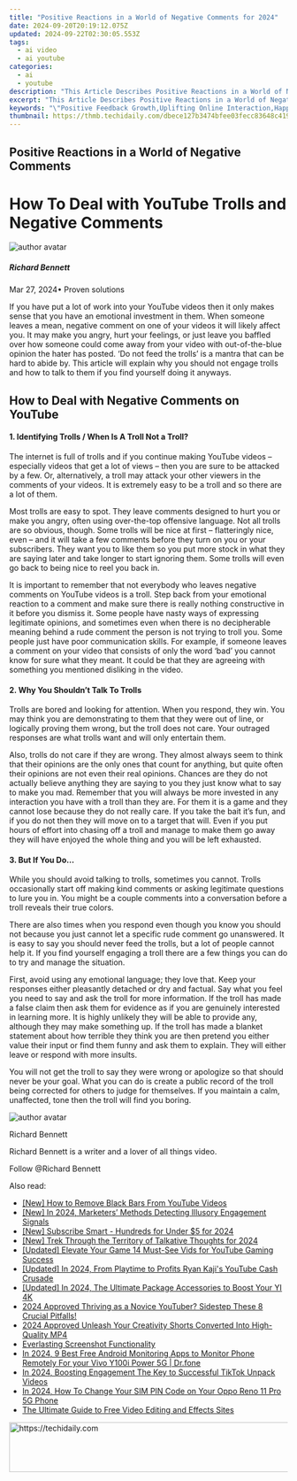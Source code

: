 ```yaml
---
title: "Positive Reactions in a World of Negative Comments for 2024"
date: 2024-09-20T20:19:12.075Z
updated: 2024-09-22T02:30:05.553Z
tags:
  - ai video
  - ai youtube
categories:
  - ai
  - youtube
description: "This Article Describes Positive Reactions in a World of Negative Comments for 2024"
excerpt: "This Article Describes Positive Reactions in a World of Negative Comments for 2024"
keywords: "\"Positive Feedback Growth,Uplifting Online Interaction,Happy Responses Trend,Bright Reviews Amidst Criticism,Joyful Comments in Negativity,Optimistic Post-Interactions,Positive Digital Discussion\""
thumbnail: https://thmb.techidaily.com/dbece127b3474bfee03fecc83648c4194241691bdbde80d7fc24eae5256f2a38.jpg
---
```


## Positive Reactions in a World of Negative Comments

# How To Deal with YouTube Trolls and Negative Comments

![author avatar](https://images.wondershare.com/filmora/article-images/richard-bennett.jpg)

##### Richard Bennett

 Mar 27, 2024• Proven solutions

 If you have put a lot of work into your YouTube videos then it only makes sense that you have an emotional investment in them. When someone leaves a mean, negative comment on one of your videos it will likely affect you. It may make you angry, hurt your feelings, or just leave you baffled over how someone could come away from your video with out-of-the-blue opinion the hater has posted. ‘Do not feed the trolls’ is a mantra that can be hard to abide by. This article will explain why you should not engage trolls and how to talk to them if you find yourself doing it anyways.

## How to Deal with Negative Comments on YouTube

#### 1\. Identifying Trolls / When Is A Troll Not a Troll?

 The internet is full of trolls and if you continue making YouTube videos – especially videos that get a lot of views – then you are sure to be attacked by a few. Or, alternatively, a troll may attack your other viewers in the comments of your videos. It is extremely easy to be a troll and so there are a lot of them.

 Most trolls are easy to spot. They leave comments designed to hurt you or make you angry, often using over-the-top offensive language. Not all trolls are so obvious, though. Some trolls will be nice at first – flatteringly nice, even – and it will take a few comments before they turn on you or your subscribers. They want you to like them so you put more stock in what they are saying later and take longer to start ignoring them. Some trolls will even go back to being nice to reel you back in.

 It is important to remember that not everybody who leaves negative comments on YouTube videos is a troll. Step back from your emotional reaction to a comment and make sure there is really nothing constructive in it before you dismiss it. Some people have nasty ways of expressing legitimate opinions, and sometimes even when there is no decipherable meaning behind a rude comment the person is not trying to troll you. Some people just have poor communication skills. For example, if someone leaves a comment on your video that consists of only the word ‘bad’ you cannot know for sure what they meant. It could be that they are agreeing with something you mentioned disliking in the video.

#### 2\. Why You Shouldn’t Talk To Trolls

 Trolls are bored and looking for attention. When you respond, they win. You may think you are demonstrating to them that they were out of line, or logically proving them wrong, but the troll does not care. Your outraged responses are what trolls want and will only entertain them.

 Also, trolls do not care if they are wrong. They almost always seem to think that their opinions are the only ones that count for anything, but quite often their opinions are not even their real opinions. Chances are they do not actually believe anything they are saying to you they just know what to say to make you mad. Remember that you will always be more invested in any interaction you have with a troll than they are. For them it is a game and they cannot lose because they do not really care. If you take the bait it’s fun, and if you do not then they will move on to a target that will. Even if you put hours of effort into chasing off a troll and manage to make them go away they will have enjoyed the whole thing and you will be left exhausted.

#### 3\. But If You Do…

 While you should avoid talking to trolls, sometimes you cannot. Trolls occasionally start off making kind comments or asking legitimate questions to lure you in. You might be a couple comments into a conversation before a troll reveals their true colors.

 There are also times when you respond even though you know you should not because you just cannot let a specific rude comment go unanswered. It is easy to say you should never feed the trolls, but a lot of people cannot help it. If you find yourself engaging a troll there are a few things you can do to try and manage the situation.

 First, avoid using any emotional language; they love that. Keep your responses either pleasantly detached or dry and factual. Say what you feel you need to say and ask the troll for more information. If the troll has made a false claim then ask them for evidence as if you are genuinely interested in learning more. It is highly unlikely they will be able to provide any, although they may make something up. If the troll has made a blanket statement about how terrible they think you are then pretend you either value their input or find them funny and ask them to explain. They will either leave or respond with more insults.

 You will not get the troll to say they were wrong or apologize so that should never be your goal. What you can do is create a public record of the troll being corrected for others to judge for themselves. If you maintain a calm, unaffected, tone then the troll will find you boring.

![author avatar](https://images.wondershare.com/filmora/article-images/richard-bennett.jpg)

Richard Bennett

Richard Bennett is a writer and a lover of all things video.

Follow @Richard Bennett

<ins class="adsbygoogle"
     style="display:block"
     data-ad-format="autorelaxed"
     data-ad-client="ca-pub-7571918770474297"
     data-ad-slot="1223367746"></ins>

<ins class="adsbygoogle"
     style="display:block"
     data-ad-client="ca-pub-7571918770474297"
     data-ad-slot="8358498916"
     data-ad-format="auto"
     data-full-width-responsive="true"></ins>

<span class="atpl-alsoreadstyle">Also read:</span>
<div><ul>
<li><a href="https://youtube-sure.techidaily.com/ow-to-remove-black-bars-from-youtube-videos/"><u>[New] How to Remove Black Bars From YouTube Videos</u></a></li>
<li><a href="https://facebook-video-recording.techidaily.com/new-in-2024-marketers-methods-detecting-illusory-engagement-signals/"><u>[New] In 2024, Marketers’ Methods Detecting Illusory Engagement Signals</u></a></li>
<li><a href="https://youtube-sure.techidaily.com/ubscribe-smart-hundreds-for-under-5-for-2024/"><u>[New] Subscribe Smart - Hundreds for Under $5 for 2024</u></a></li>
<li><a href="https://youtube-tips.techidaily.com/rek-through-the-territory-of-talkative-thoughts-for-2024/"><u>[New] Trek Through the Territory of Talkative Thoughts for 2024</u></a></li>
<li><a href="https://youtube-sure.techidaily.com/ed-elevate-your-game-14-must-see-vids-for-youtube-gaming-success/"><u>[Updated] Elevate Your Game 14 Must-See Vids for YouTube Gaming Success</u></a></li>
<li><a href="https://youtube-sure.techidaily.com/ed-in-2024-from-playtime-to-profits-ryan-kajis-youtube-cash-crusade/"><u>[Updated] In 2024, From Playtime to Profits Ryan Kaji's YouTube Cash Crusade</u></a></li>
<li><a href="https://article-posts.techidaily.com/updated-in-2024-the-ultimate-package-accessories-to-boost-your-yi-4k/"><u>[Updated] In 2024, The Ultimate Package Accessories to Boost Your YI 4K</u></a></li>
<li><a href="https://youtube-sure.techidaily.com/approved-thriving-as-a-novice-youtuber-sidestep-these-8-crucial-pitfalls/"><u>2024 Approved Thriving as a Novice YouTuber? Sidestep These 8 Crucial Pitfalls!</u></a></li>
<li><a href="https://youtube-stream.techidaily.com/2024-approved-unleash-your-creativity-shorts-converted-into-high-quality-mp4/"><u>2024 Approved Unleash Your Creativity Shorts Converted Into High-Quality MP4</u></a></li>
<li><a href="https://on-screen-recording.techidaily.com/everlasting-screenshot-functionality/"><u>Everlasting Screenshot Functionality</u></a></li>
<li><a href="https://android-location.techidaily.com/in-2024-9-best-free-android-monitoring-apps-to-monitor-phone-remotely-for-your-vivo-y100i-power-5g-drfone-by-drfone-virtual/"><u>In 2024, 9 Best Free Android Monitoring Apps to Monitor Phone Remotely For your Vivo Y100i Power 5G | Dr.fone</u></a></li>
<li><a href="https://extra-tips.techidaily.com/in-2024-boosting-engagement-the-key-to-successful-tiktok-unpack-videos/"><u>In 2024, Boosting Engagement The Key to Successful TikTok Unpack Videos</u></a></li>
<li><a href="https://sim-unlock.techidaily.com/in-2024-how-to-change-your-sim-pin-code-on-your-oppo-reno-11-pro-5g-phone-by-drfone-android/"><u>In 2024, How To Change Your SIM PIN Code on Your Oppo Reno 11 Pro 5G Phone</u></a></li>
<li><a href="https://article-tips.techidaily.com/the-ultimate-guide-to-free-video-editing-and-effects-sites/"><u>The Ultimate Guide to Free Video Editing and Effects Sites</u></a></li>
</ul></div>

<!-- affiliate ads begin -->
<a href="https://appsumo.8odi.net/c/5597632/2137378/7443" target="_top" id="2137378">
  <img src="//a.impactradius-go.com/display-ad/7443-2137378" border="0" alt="https://techidaily.com" width="600" height="90"/>
</a>
<img height="0" width="0" src="https://appsumo.8odi.net/i/5597632/2137378/7443" style="position:absolute;visibility:hidden;" border="0" />
<!-- affiliate ads end -->

